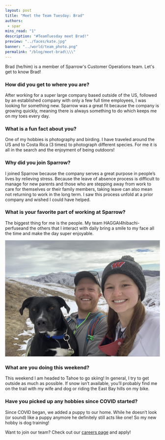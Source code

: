 ```yaml
---
layout: post
title: "Meet the Team Tuesday: Brad"
authors:
 - spar
mins_read: "1"
description: "#TeamTuesday meet Brad!"
preview: "../faces/kate.jpg"
banner: "../world/team_photo.png"
permalink: "/blog/meet-brad\\\\"
---
```


<style>
  .blog-post-content img {
    width: 50%;
    margin-left: auto;
    margin-right: auto;
    display: block;
  }
</style>

Brad (he/him) is a member of Sparrow's Customer Operations team. Let's get to know Brad!

### How did you get to where you are?

After working for a super large company based outside of the US, followed by an established company with only a few full time employees, I was looking for something new. Sparrow was a great fit because the company is growing quickly, meaning there is always something to do which keeps me on my toes every day.

### What is a fun fact about you?

One of my hobbies is photography and birding. I have traveled around the US and to Costa Rica (3 times) to photograph different species. For me it is all in the search and the enjoyment of being outdoors! 

### Why did you join Sparrow?

I joined Sparrow because the company serves a great purpose in people’s lives by relieving stress. Because the leave of absence process is difficult to manage for new parents and those who are stepping away from work to care for themselves or their family members, taking leave can also mean not returning to work in the long term. I saw this process unfold at a prior company and wished I could have helped.

### What is your favorite part of working at Sparrow? 
The biggest thing for me is the people. My team HAGGAI4hibachi-perfuseand the others that I interact with daily bring a smile to my face all the time and make the day super enjoyable.

![Brad in his element](/assets/images/faces/brad.jpg)

### What are you doing this weekend? 
This weekend I am headed to Tahoe to go skiing! In general, I try to get outside as much as possible. If snow isn’t available, you’ll probably find me on the trail with my wife and dog or riding the East Bay hills on my bike. 

### Have you picked up any hobbies since COVID started? 
Since COVID began, we added a puppy to our home. While he doesn’t look (or sound) like a puppy anymore he definitely still acts like one! So my new hobby is dog training! 


Want to join our team? Check out our [careers page](https://trysparrow.com/careers) and apply!
